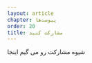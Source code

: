```yaml
---
layout: article
chapter: پیوست‌ها
order: 20
title: مشارکت کنید
---
```


شیوه مشارکت رو می گیم اینجا
